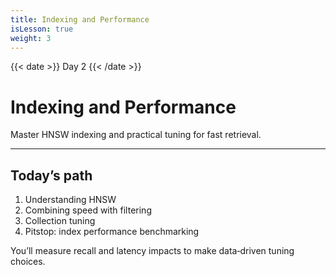```yaml
---
title: Indexing and Performance
isLesson: true
weight: 3
---
```


{{< date >}} Day 2 {{< /date >}}

# Indexing and Performance

Master HNSW indexing and practical tuning for fast retrieval.

---

## Today’s path

1. Understanding HNSW
2. Combining speed with filtering
3. Collection tuning
4. Pitstop: index performance benchmarking

You’ll measure recall and latency impacts to make data‑driven tuning choices.

